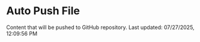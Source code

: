 # Auto Push File

Content that will be pushed to GitHub repository.
Last updated: 07/27/2025, 12:09:56 PM